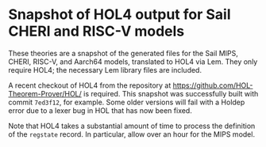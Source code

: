 # Snapshot of HOL4 output for Sail CHERI and RISC-V models

These theories are a snapshot of the generated files for the Sail
MIPS, CHERI, RISC-V, and Aarch64 models, translated to HOL4 via Lem.
They only require HOL4; the necessary Lem library files are included.

A recent checkout of HOL4 from the repository at
<https://github.com/HOL-Theorem-Prover/HOL/> is required.  This snapshot was
successfully built with commit `7ed3f12`, for example.  Some older versions
will fail with a Holdep error due to a lexer bug in HOL that has now been
fixed.

Note that HOL4 takes a substantial amount of time to process the definition of
the `regstate` record.  In particular, allow over an hour for the MIPS model.

